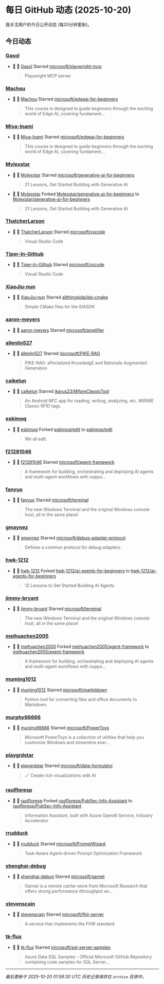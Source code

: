 # 每日 GitHub 动态 (2025-10-20)

我关注用户的今日公开动态 (每20分钟更新)。

## 今日动态

### [Gasol](https://github.com/Gasol)
- 🌟 👤 [Gasol](https://github.com/Gasol) Starred [microsoft/playwright-mcp](https://github.com/microsoft/playwright-mcp)
  > Playwright MCP server

### [Machou](https://github.com/Machou)
- 🌟 👤 [Machou](https://github.com/Machou) Starred [microsoft/edgeai-for-beginners](https://github.com/microsoft/edgeai-for-beginners)
  > This course is designed to guide beginners through the exciting world of Edge AI, covering fundament...

### [Miya-Inami](https://github.com/Miya-Inami)
- 🌟 👤 [Miya-Inami](https://github.com/Miya-Inami) Starred [microsoft/edgeai-for-beginners](https://github.com/microsoft/edgeai-for-beginners)
  > This course is designed to guide beginners through the exciting world of Edge AI, covering fundament...

### [Mylexstar](https://github.com/Mylexstar)
- 🌟 👤 [Mylexstar](https://github.com/Mylexstar) Starred [microsoft/generative-ai-for-beginners](https://github.com/microsoft/generative-ai-for-beginners)
  > 21 Lessons, Get Started Building with Generative AI 
- 🍴 👤 [Mylexstar](https://github.com/Mylexstar) Forked [Mylexstar/generative-ai-for-beginners](https://github.com/Mylexstar/generative-ai-for-beginners) to [Mylexstar/generative-ai-for-beginners](https://github.com/Mylexstar/generative-ai-for-beginners)
  > 21 Lessons, Get Started Building with Generative AI 

### [ThatcherLarson](https://github.com/ThatcherLarson)
- 🌟 👤 [ThatcherLarson](https://github.com/ThatcherLarson) Starred [microsoft/vscode](https://github.com/microsoft/vscode)
  > Visual Studio Code

### [Tiper-In-Github](https://github.com/Tiper-In-Github)
- 🌟 👤 [Tiper-In-Github](https://github.com/Tiper-In-Github) Starred [microsoft/vscode](https://github.com/microsoft/vscode)
  > Visual Studio Code

### [XiaoJiu-nun](https://github.com/XiaoJiu-nun)
- 🌟 👤 [XiaoJiu-nun](https://github.com/XiaoJiu-nun) Starred [allthingsida/ida-cmake](https://github.com/allthingsida/ida-cmake)
  > Simple CMake files for the IDASDK

### [aaron-meyers](https://github.com/aaron-meyers)
- 🌟 👤 [aaron-meyers](https://github.com/aaron-meyers) Starred [microsoft/amplifier](https://github.com/microsoft/amplifier)

### [allenlin527](https://github.com/allenlin527)
- 🌟 👤 [allenlin527](https://github.com/allenlin527) Starred [microsoft/PIKE-RAG](https://github.com/microsoft/PIKE-RAG)
  > PIKE-RAG: sPecIalized KnowledgE and Rationale Augmented Generation

### [caikelun](https://github.com/caikelun)
- 🌟 👤 [caikelun](https://github.com/caikelun) Starred [ikarus23/MifareClassicTool](https://github.com/ikarus23/MifareClassicTool)
  > An Android NFC app for reading, writing, analyzing, etc. MIFARE Classic RFID tags.

### [eskimoq](https://github.com/eskimoq)
- 🍴 👤 [eskimoq](https://github.com/eskimoq) Forked [eskimoq/edit](https://github.com/eskimoq/edit) to [eskimoq/edit](https://github.com/eskimoq/edit)
  > We all edit.

### [f21281046](https://github.com/f21281046)
- 🌟 👤 [f21281046](https://github.com/f21281046) Starred [microsoft/agent-framework](https://github.com/microsoft/agent-framework)
  > A framework for building, orchestrating and deploying AI agents and multi-agent workflows with suppo...

### [fanyuo](https://github.com/fanyuo)
- 🌟 👤 [fanyuo](https://github.com/fanyuo) Starred [microsoft/terminal](https://github.com/microsoft/terminal)
  > The new Windows Terminal and the original Windows console host, all in the same place!

### [gmaynez](https://github.com/gmaynez)
- 🌟 👤 [gmaynez](https://github.com/gmaynez) Starred [microsoft/debug-adapter-protocol](https://github.com/microsoft/debug-adapter-protocol)
  > Defines a common protocol for debug adapters.

### [hwk-1212](https://github.com/hwk-1212)
- 🍴 👤 [hwk-1212](https://github.com/hwk-1212) Forked [hwk-1212/ai-agents-for-beginners](https://github.com/hwk-1212/ai-agents-for-beginners) to [hwk-1212/ai-agents-for-beginners](https://github.com/hwk-1212/ai-agents-for-beginners)
  > 12 Lessons to Get Started Building AI Agents

### [jimmy-bryant](https://github.com/jimmy-bryant)
- 🌟 👤 [jimmy-bryant](https://github.com/jimmy-bryant) Starred [microsoft/terminal](https://github.com/microsoft/terminal)
  > The new Windows Terminal and the original Windows console host, all in the same place!

### [meihuachen2005](https://github.com/meihuachen2005)
- 🍴 👤 [meihuachen2005](https://github.com/meihuachen2005) Forked [meihuachen2005/agent-framework](https://github.com/meihuachen2005/agent-framework) to [meihuachen2005/agent-framework](https://github.com/meihuachen2005/agent-framework)
  > A framework for building, orchestrating and deploying AI agents and multi-agent workflows with suppo...

### [muming1012](https://github.com/muming1012)
- 🌟 👤 [muming1012](https://github.com/muming1012) Starred [microsoft/markitdown](https://github.com/microsoft/markitdown)
  > Python tool for converting files and office documents to Markdown.

### [murphy66666](https://github.com/murphy66666)
- 🌟 👤 [murphy66666](https://github.com/murphy66666) Starred [microsoft/PowerToys](https://github.com/microsoft/PowerToys)
  > Microsoft PowerToys is a collection of utilities that help you customize Windows and streamline ever...

### [playgrdstar](https://github.com/playgrdstar)
- 🌟 👤 [playgrdstar](https://github.com/playgrdstar) Starred [microsoft/data-formulator](https://github.com/microsoft/data-formulator)
  > 🪄 Create rich visualizations with AI 

### [raulfloresp](https://github.com/raulfloresp)
- 🍴 👤 [raulfloresp](https://github.com/raulfloresp) Forked [raulfloresp/PubSec-Info-Assistant](https://github.com/raulfloresp/PubSec-Info-Assistant) to [raulfloresp/PubSec-Info-Assistant](https://github.com/raulfloresp/PubSec-Info-Assistant)
  > Information Assistant, built with Azure OpenAI Service, Industry Accelerator

### [rrudduck](https://github.com/rrudduck)
- 🌟 👤 [rrudduck](https://github.com/rrudduck) Starred [microsoft/PromptWizard](https://github.com/microsoft/PromptWizard)
  > Task-Aware Agent-driven Prompt Optimization Framework

### [shenghai-debug](https://github.com/shenghai-debug)
- 🌟 👤 [shenghai-debug](https://github.com/shenghai-debug) Starred [microsoft/garnet](https://github.com/microsoft/garnet)
  > Garnet is a remote cache-store from Microsoft Research that offers strong performance (throughput an...

### [stevenscain](https://github.com/stevenscain)
- 🌟 👤 [stevenscain](https://github.com/stevenscain) Starred [microsoft/fhir-server](https://github.com/microsoft/fhir-server)
  > A service that implements the FHIR standard

### [tk-flux](https://github.com/tk-flux)
- 🌟 👤 [tk-flux](https://github.com/tk-flux) Starred [microsoft/sql-server-samples](https://github.com/microsoft/sql-server-samples)
  > Azure Data SQL Samples - Official Microsoft GitHub Repository containing code samples for SQL Server...


---
*最后更新于 2025-10-20 01:59:30 UTC*
*历史记录保存在 `archive` 目录中。*
